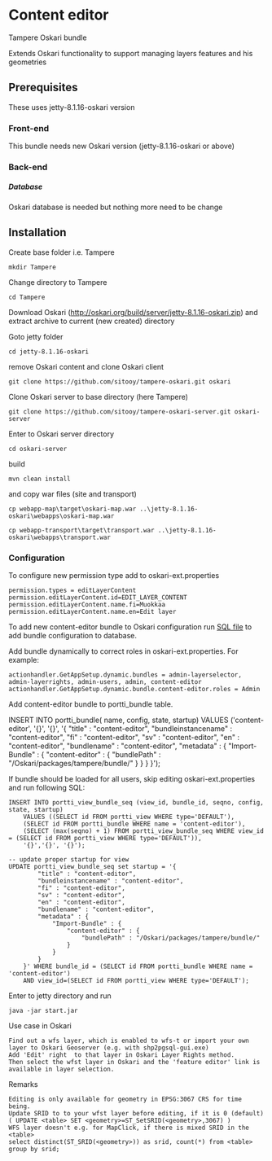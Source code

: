 # Content editor

Tampere Oskari bundle

Extends Oskari functionality to support managing layers features and his geometries

## Prerequisites

These uses jetty-8.1.16-oskari version

### Front-end

This bundle needs new Oskari version (jetty-8.1.16-oskari or above)

### Back-end


##### Database

Oskari database is needed but nothing more need to be change

## Installation

Create base folder i.e. Tampere
```
mkdir Tampere
```

Change directory to Tampere

```
cd Tampere
```

Download Oskari (http://oskari.org/build/server/jetty-8.1.16-oskari.zip) and extract archive to current (new created) directory


Goto jetty folder

```
cd jetty-8.1.16-oskari
```

remove Oskari content and clone Oskari client

```
git clone https://github.com/sitooy/tampere-oskari.git oskari
```

Clone Oskari server to base directory (here Tampere)

```
git clone https://github.com/sitooy/tampere-oskari-server.git oskari-server
```

Enter to Oskari server directory

```
cd oskari-server
```

build

```
mvn clean install
```

and copy war files (site and transport)
```
cp webapp-map\target\oskari-map.war ..\jetty-8.1.16-oskari\webapps\oskari-map.war
```

```
cp webapp-transport\target\transport.war ..\jetty-8.1.16-oskari\webapps\transport.war
```

### Configuration

To configure new permission type add to oskari-ext.properties
```
permission.types = editLayerContent
permission.editLayerContent.id=EDIT_LAYER_CONTENT
permission.editLayerContent.name.fi=Muokkaa
permission.editLayerContent.name.en=Edit layer
```

To add new content-editor bundle to Oskari configuration run [SQL file](https://github.com/sitooy/tampere-oskari-server/blob/master/content-resources/src/main/resources/sql/views/01-bundles/tampere/001-content-editor.sql) to add bundle configuration to database. 

Add bundle dynamically to correct roles in oskari-ext.properties. For example:
```
actionhandler.GetAppSetup.dynamic.bundles = admin-layerselector, admin-layerrights, admin-users, admin, content-editor
actionhandler.GetAppSetup.dynamic.bundle.content-editor.roles = Admin
```

Add content-editor bundle to portti_bundle table.

INSERT INTO portti_bundle(
            name, config, state, startup)
    VALUES ('content-editor', '{}', '{}', '{
        "title" : "content-editor",
        "bundleinstancename" : "content-editor",
        "fi" : "content-editor",
        "sv" : "content-editor",
        "en" : "content-editor",
        "bundlename" : "content-editor",
        "metadata" : {
            "Import-Bundle" : {
                "content-editor" : {
                    "bundlePath" : "/Oskari/packages/tampere/bundle/"
                }
            }
        }
    }');



If bundle should be loaded for all users, skip editing oskari-ext.properties and run following SQL:
```
INSERT INTO portti_view_bundle_seq (view_id, bundle_id, seqno, config, state, startup) 
    VALUES ((SELECT id FROM portti_view WHERE type='DEFAULT'), 
    (SELECT id FROM portti_bundle WHERE name = 'content-editor'), 
    (SELECT (max(seqno) + 1) FROM portti_view_bundle_seq WHERE view_id = (SELECT id FROM portti_view WHERE type='DEFAULT')), 
    '{}','{}', '{}');

-- update proper startup for view
UPDATE portti_view_bundle_seq set startup = '{
        "title" : "content-editor",
        "bundleinstancename" : "content-editor",
        "fi" : "content-editor",
        "sv" : "content-editor",
        "en" : "content-editor",
        "bundlename" : "content-editor",
        "metadata" : {
            "Import-Bundle" : {
                "content-editor" : {
                    "bundlePath" : "/Oskari/packages/tampere/bundle/"
                }
            }
        }
    }' WHERE bundle_id = (SELECT id FROM portti_bundle WHERE name = 'content-editor') 
    AND view_id=(SELECT id FROM portti_view WHERE type='DEFAULT');
```

Enter to jetty directory and run
```
java -jar start.jar
```

Use case in Oskari
```
Find out a wfs layer, which is enabled to wfs-t or import your own layer to Oskari Geoserver (e.g. with shp2pgsql-gui.exe)
Add 'Edit' right  to that layer in Oskari Layer Rights method.
Then select the wfst layer in Oskari and the 'feature editor' link is available in layer selection.
```

Remarks
```
Editing is only available for geometry in EPSG:3067 CRS for time being.
Update SRID to to your wfst layer before editing, if it is 0 (default)
( UPDATE <table> SET <geometry>=ST_SetSRID(<geometry>,3067) )
WFS layer doesn't e.g. for MapClick, if there is mixed SRID in the <table>
select distinct(ST_SRID(<geometry>)) as srid, count(*) from <table> group by srid;
```